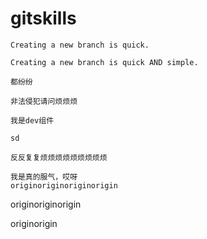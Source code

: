 # gitskills

```
Creating a new branch is quick.
```

```
Creating a new branch is quick AND simple.
```

```
都纷纷
```

```
非法侵犯请问烦烦烦
```

```
我是dev组件
```

```
sd
```

```
反反复复烦烦烦烦烦烦烦烦烦
```

```
我是真的服气，哎呀
originoriginoriginorigin
```

originoriginorigin

originorigin

